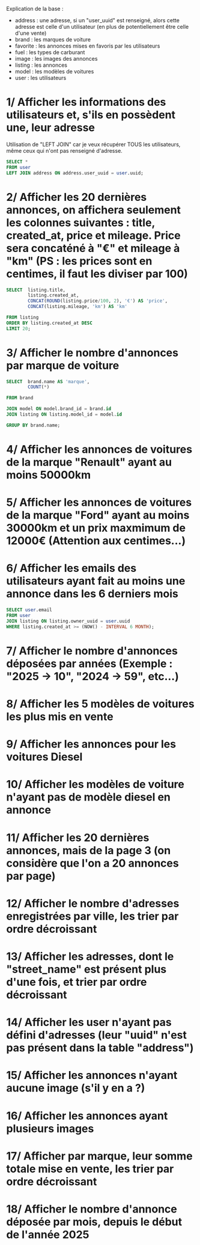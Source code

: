
Explication de la base :
- address : une adresse, si un "user_uuid" est renseigné, alors cette adresse est celle d'un utilisateur (en plus de potentiellement être celle d'une vente)
- brand : les marques de voiture
- favorite : les annonces mises en favoris par les utilisateurs
- fuel : les types de carburant
- image : les images des annonces
- listing : les annonces
- model : les modèles de voitures
- user : les utilisateurs


# 1/ Afficher les informations des utilisateurs et, s'ils en possèdent une, leur adresse 

Utilisation de "LEFT JOIN" car je veux récupérer TOUS les utilisateurs, même ceux qui n'ont pas renseigné d'adresse.

```sql
SELECT *
FROM user
LEFT JOIN address ON address.user_uuid = user.uuid;
```

# 2/ Afficher les 20 dernières annonces, on affichera seulement les colonnes suivantes : title, created_at, price et mileage. Price sera concaténé à "€" et mileage à "km" (PS : les prices sont en centimes, il faut les diviser par 100)

```sql
SELECT 	listing.title,
        listing.created_at,
        CONCAT(ROUND(listing.price/100, 2), '€') AS 'price',
        CONCAT(listing.mileage, 'km') AS 'km'

FROM listing
ORDER BY listing.created_at DESC
LIMIT 20;
```

# 3/ Afficher le nombre d'annonces par marque de voiture

```sql
SELECT  brand.name AS 'marque',
        COUNT(*)    

FROM brand

JOIN model ON model.brand_id = brand.id
JOIN listing ON listing.model_id = model.id

GROUP BY brand.name;
```

# 4/ Afficher les annonces de voitures de la marque "Renault" ayant au moins 50000km

# 5/ Afficher les annonces de voitures de la marque "Ford" ayant au moins 30000km et un prix maxmimum de 12000€ (Attention aux centimes...)

# 6/ Afficher les emails des utilisateurs ayant fait au moins une annonce dans les 6 derniers mois

```sql
SELECT user.email
FROM user
JOIN listing ON listing.owner_uuid = user.uuid
WHERE listing.created_at >= (NOW() - INTERVAL 6 MONTH);
```

# 7/ Afficher le nombre d'annonces déposées par années (Exemple : "2025 → 10", "2024 → 59", etc...)

# 8/ Afficher les 5 modèles de voitures les plus mis en vente

# 9/ Afficher les annonces pour les voitures Diesel

# 10/ Afficher les modèles de voiture n'ayant pas de modèle diesel en annonce

# 11/ Afficher les 20 dernières annonces, mais de la page 3 (on considère que l'on a 20 annonces par page)

# 12/ Afficher le nombre d'adresses enregistrées par ville, les trier par ordre décroissant

# 13/ Afficher les adresses, dont le "street_name" est présent plus d'une fois, et trier par ordre décroissant

# 14/ Afficher les user n'ayant pas défini d'adresses (leur "uuid" n'est pas présent dans la table "address")

# 15/ Afficher les annonces n'ayant aucune image (s'il y en a ?)

# 16/ Afficher les annonces ayant plusieurs images

# 17/ Afficher par marque, leur somme totale mise en vente, les trier par ordre décroissant

# 18/ Afficher le nombre d'annonce déposée par mois, depuis le début de l'année 2025